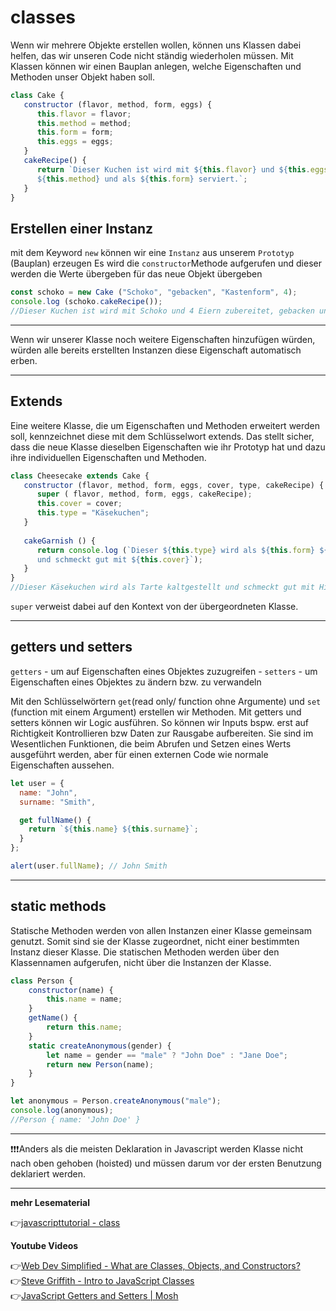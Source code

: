 # classes

Wenn wir mehrere Objekte erstellen wollen, können uns Klassen dabei helfen, das wir unseren Code nicht ständig wiederholen müssen.
Mit Klassen können wir einen Bauplan anlegen, welche Eigenschaften und Methoden unser Objekt haben soll.


```javascript
class Cake {
   constructor (flavor, method, form, eggs) {
      this.flavor = flavor;
      this.method = method;
      this.form = form;
      this.eggs = eggs;
   }
   cakeRecipe() {
      return `Dieser Kuchen ist wird mit ${this.flavor} und ${this.eggs} Eiern zubereitet, 
      ${this.method} und als ${this.form} serviert.`;
   }
}
```
## Erstellen einer Instanz

mit dem Keyword `new` können wir eine `Instanz` aus unserem `Prototyp` (Bauplan) erzeugen
Es wird die `constructor`Methode aufgerufen und dieser werden die Werte übergeben für das neue Objekt übergeben

```javascript
const schoko = new Cake ("Schoko", "gebacken", "Kastenform", 4);
console.log (schoko.cakeRecipe());
//Dieser Kuchen ist wird mit Schoko und 4 Eiern zubereitet, gebacken und als Kastenform serviert.
```
---
Wenn wir unserer Klasse noch weitere Eigenschaften hinzufügen würden, würden alle bereits erstellten Instanzen diese Eigenschaft automatisch erben.

---

## Extends

Eine weitere Klasse, die um Eigenschaften und Methoden erweitert werden soll, kennzeichnet diese mit dem Schlüsselwort extends. Das stellt sicher, dass die neue Klasse dieselben Eigenschaften wie ihr Prototyp hat und dazu ihre individuellen Eigenschaften und Methoden.

```javascript
class Cheesecake extends Cake {
   constructor (flavor, method, form, eggs, cover, type, cakeRecipe) {
      super ( flavor, method, form, eggs, cakeRecipe);
      this.cover = cover;
      this.type = "Käsekuchen";
   }
	
   cakeGarnish () {
      return console.log (`Dieser ${this.type} wird als ${this.form} ${this.method} 
      und schmeckt gut mit ${this.cover}`);
   }
}
//Dieser Käsekuchen wird als Tarte kaltgestellt und schmeckt gut mit Himbeeren.
```
`super` verweist dabei auf den Kontext von der übergeordneten Klasse.

---

## getters und setters

`getters` - um auf Eigenschaften eines Objektes zuzugreifen - 
`setters` - um Eigenschaften eines Objektes zu ändern bzw. zu verwandeln

Mit den Schlüsselwörtern `get`(read only/ function ohne Argumente) und `set` (function mit einem Argument) erstellen wir Methoden.
Mit getters und setters können wir Logic ausführen. So können wir Inputs bspw. erst auf Richtigkeit Kontrollieren bzw Daten zur Rausgabe aufbereiten.
Sie sind im Wesentlichen Funktionen, die beim Abrufen und Setzen eines Werts ausgeführt werden, aber für einen externen Code wie normale Eigenschaften aussehen.

```javascript
let user = {
  name: "John",
  surname: "Smith",

  get fullName() {
    return `${this.name} ${this.surname}`;
  }
};

alert(user.fullName); // John Smith
```
---
## static methods

Statische Methoden werden von allen Instanzen einer Klasse gemeinsam genutzt. Somit sind sie der Klasse zugeordnet, nicht einer bestimmten Instanz dieser Klasse. Die statischen Methoden werden über den Klassennamen aufgerufen, nicht über die Instanzen der Klasse. 

```javascript
class Person {
	constructor(name) {
		this.name = name;
	}
	getName() {
		return this.name;
	}
	static createAnonymous(gender) {
		let name = gender == "male" ? "John Doe" : "Jane Doe";
		return new Person(name);
	}
}

let anonymous = Person.createAnonymous("male");
console.log(anonymous);
//Person { name: 'John Doe' }
```
---

:exclamation::exclamation::exclamation:Anders als die meisten Deklaration in Javascript werden Klasse nicht nach oben gehoben (hoisted) und müssen darum vor der ersten Benutzung deklariert werden.


---
**mehr Lesematerial**

:point_right:[javascripttutorial - class](https://www.javascripttutorial.net/es6/javascript-class/)

**Youtube Videos**

:point_right:[Web Dev Simplified - What are Classes, Objects, and Constructors?](https://www.youtube.com/watch?v=5AWRivBk0Gw)\
:point_right:[Steve Griffith - Intro to JavaScript Classes](https://www.youtube.com/watch?v=_D6ilsRB9tw)\
:point_right:[JavaScript Getters and Setters | Mosh](https://www.youtube.com/watch?v=bl98dm7vJt0&t=314s)






